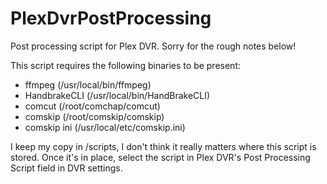# PlexDvrPostProcessing
Post processing script for Plex DVR. Sorry for the rough notes below!

This script requires the following binaries to be present:
* ffmpeg (/usr/local/bin/ffmpeg)
* HandbrakeCLI (/usr/local/bin/HandBrakeCLI)
* comcut (/root/comchap/comcut)
* comskip (/root/comskip/comskip)
* comskip ini (/usr/local/etc/comskip.ini)

I keep my copy in /scripts, I don't think it really matters where this script is stored. Once it's in place, select the script in Plex DVR's Post Processing Script field in DVR settings.
